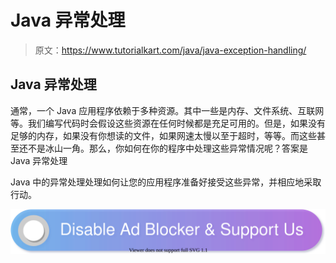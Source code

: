 # Java 异常处理

> 原文：<https://www.tutorialkart.com/java/java-exception-handling/>

## Java 异常处理

通常，一个 Java 应用程序依赖于多种资源。其中一些是内存、文件系统、互联网等。我们编写代码时会假设这些资源在任何时候都是充足可用的。但是，如果没有足够的内存，如果没有你想读的文件，如果网速太慢以至于超时，等等。而这些甚至还不是冰山一角。那么，你如何在你的程序中处理这些异常情况呢？答案是 Java 异常处理

Java 中的异常处理处理如何让您的应用程序准备好接受这些异常，并相应地采取行动。

[![](img/925da31b32d6bc3827932f6c8afb11bb.png)](https://www.tutorialkart.com/)